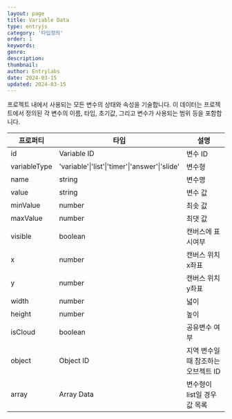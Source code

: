 ```yaml
---
layout: page
title: Variable Data
type: entryjs
category: '타입정의'
order: 1
keywords: 
genre: 
description: 
thumbnail: 
author: Entrylabs
date: 2024-03-15
updated: 2024-03-15
---
```


프로젝트 내에서 사용되는 모든 변수의 상태와 속성을 기술합니다. 이 데이터는 프로젝트에서 정의된 각 변수의 이름, 타입, 초기값, 그리고 변수가 사용되는 범위 등을 포함합니다.

|프로퍼티|타입|설명|
|---|---|---|
|id|Variable ID|변수 ID|
|variableType|'variable'\|'list'\|'timer'\|'answer'\|'slide'|변수형|
|name|string|변수명|
|value|string|변수 값|
|minValue|number|최솟 값|
|maxValue|number|최댓 값|
|visible|boolean|캔버스에 표시여부|
|x|number|캔버스 위치 x좌표|
|y|number|캔버스 위치 y좌표|
|width|number|넓이|
|height|number|높이|
|isCloud|boolean|공유변수 여부|
|object|Object ID|지역 변수일때 참조하는 오브젝트 ID|
|array|Array Data|변수형이 list일 경우 값 목록|